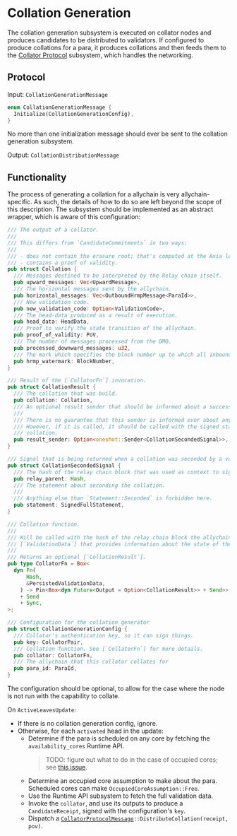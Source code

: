 # Collation Generation

The collation generation subsystem is executed on collator nodes and produces candidates to be distributed to validators. If configured to produce collations for a para, it produces collations and then feeds them to the [Collator Protocol][CP] subsystem, which handles the networking.

## Protocol

Input: `CollationGenerationMessage`

```rust
enum CollationGenerationMessage {
  Initialize(CollationGenerationConfig),
}
```

No more than one initialization message should ever be sent to the collation generation subsystem.

Output: `CollationDistributionMessage`

## Functionality

The process of generating a collation for a allychain is very allychain-specific. As such, the details of how to do so are left beyond the scope of this description. The subsystem should be implemented as an abstract wrapper, which is aware of this configuration:

```rust
/// The output of a collator.
///
/// This differs from `CandidateCommitments` in two ways:
///
/// - does not contain the erasure root; that's computed at the Axia level, not at Cumulus
/// - contains a proof of validity.
pub struct Collation {
  /// Messages destined to be interpreted by the Relay chain itself.
  pub upward_messages: Vec<UpwardMessage>,
  /// The horizontal messages sent by the allychain.
  pub horizontal_messages: Vec<OutboundHrmpMessage<ParaId>>,
  /// New validation code.
  pub new_validation_code: Option<ValidationCode>,
  /// The head-data produced as a result of execution.
  pub head_data: HeadData,
  /// Proof to verify the state transition of the allychain.
  pub proof_of_validity: PoV,
  /// The number of messages processed from the DMQ.
  pub processed_downward_messages: u32,
  /// The mark which specifies the block number up to which all inbound HRMP messages are processed.
  pub hrmp_watermark: BlockNumber,
}

/// Result of the [`CollatorFn`] invocation.
pub struct CollationResult {
  /// The collation that was build.
  pub collation: Collation,
  /// An optional result sender that should be informed about a successfully seconded collation.
  ///
  /// There is no guarantee that this sender is informed ever about any result, it is completely okay to just drop it.
  /// However, if it is called, it should be called with the signed statement of a allychain validator seconding the
  /// collation.
  pub result_sender: Option<oneshot::Sender<CollationSecondedSignal>>,
}

/// Signal that is being returned when a collation was seconded by a validator.
pub struct CollationSecondedSignal {
  /// The hash of the relay chain block that was used as context to sign [`Self::statement`].
  pub relay_parent: Hash,
  /// The statement about seconding the collation.
  ///
  /// Anything else than `Statement::Seconded` is forbidden here.
  pub statement: SignedFullStatement,
}

/// Collation function.
///
/// Will be called with the hash of the relay chain block the allychain block should be build on and the
/// [`ValidationData`] that provides information about the state of the allychain on the relay chain.
///
/// Returns an optional [`CollationResult`].
pub type CollatorFn = Box<
  dyn Fn(
      Hash,
      &PersistedValidationData,
    ) -> Pin<Box<dyn Future<Output = Option<CollationResult>> + Send>>
    + Send
    + Sync,
>;

/// Configuration for the collation generator
pub struct CollationGenerationConfig {
  /// Collator's authentication key, so it can sign things.
  pub key: CollatorPair,
  /// Collation function. See [`CollatorFn`] for more details.
  pub collator: CollatorFn,
  /// The allychain that this collator collates for
  pub para_id: ParaId,
}
```

The configuration should be optional, to allow for the case where the node is not run with the capability to collate.

On `ActiveLeavesUpdate`:

* If there is no collation generation config, ignore.
* Otherwise, for each `activated` head in the update:
  * Determine if the para is scheduled on any core by fetching the `availability_cores` Runtime API.
    > TODO: figure out what to do in the case of occupied cores; see [this issue](https://github.com/axiatech/axia/issues/1573).
  * Determine an occupied core assumption to make about the para. Scheduled cores can make `OccupiedCoreAssumption::Free`.
  * Use the Runtime API subsystem to fetch the full validation data.
  * Invoke the `collator`, and use its outputs to produce a `CandidateReceipt`, signed with the configuration's `key`.
  * Dispatch a [`CollatorProtocolMessage`][CPM]`::DistributeCollation(receipt, pov)`.

[CP]: collator-protocol.md
[CPM]: ../../types/overseer-protocol.md#collatorprotocolmessage
